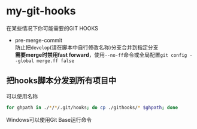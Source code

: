 # my-git-hooks
在某些情况下你可能需要的GIT HOOKS  
- pre-merge-commit  
防止把`develop`(请在脚本中自行修改名称)分支合并到指定分支  
**需要merge时禁用fast forward**，使用`--no-ff`命令或全局配置`git config --global merge.ff false`

## 把hooks脚本分发到所有项目中
可以使用名称
```bash
for ghpath in ./*/*/.git/hooks; do cp ./githooks/* $ghpath; done
```
Windows可以使用Git Base运行命令  
